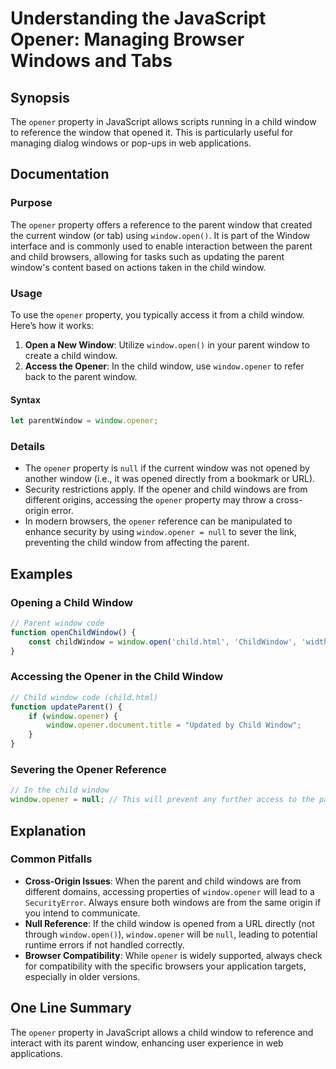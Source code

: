 <!--
Meta Description: # Understanding the JavaScript Opener: Managing Browser Windows and Tabs ## Synopsis The `opener` property in JavaScript allows scripts running in a c...
Meta Keywords: window, opener, child, parent, javascript
-->

# Understanding the JavaScript Opener: Managing Browser Windows and Tabs

## Synopsis
The `opener` property in JavaScript allows scripts running in a child window to reference the window that opened it. This is particularly useful for managing dialog windows or pop-ups in web applications.

## Documentation
### Purpose
The `opener` property offers a reference to the parent window that created the current window (or tab) using `window.open()`. It is part of the Window interface and is commonly used to enable interaction between the parent and child browsers, allowing for tasks such as updating the parent window's content based on actions taken in the child window.

### Usage
To use the `opener` property, you typically access it from a child window. Here’s how it works:

1. **Open a New Window**: Utilize `window.open()` in your parent window to create a child window.
2. **Access the Opener**: In the child window, use `window.opener` to refer back to the parent window.

#### Syntax
```javascript
let parentWindow = window.opener;
```

### Details
- The `opener` property is `null` if the current window was not opened by another window (i.e., it was opened directly from a bookmark or URL).
- Security restrictions apply. If the opener and child windows are from different origins, accessing the `opener` property may throw a cross-origin error.
- In modern browsers, the `opener` reference can be manipulated to enhance security by using `window.opener = null` to sever the link, preventing the child window from affecting the parent.

## Examples
### Opening a Child Window
```javascript
// Parent window code
function openChildWindow() {
    const childWindow = window.open('child.html', 'ChildWindow', 'width=600,height=400');
}
```

### Accessing the Opener in the Child Window
```javascript
// Child window code (child.html)
function updateParent() {
    if (window.opener) {
        window.opener.document.title = "Updated by Child Window";
    }
}
```

### Severing the Opener Reference
```javascript
// In the child window
window.opener = null; // This will prevent any further access to the parent window
```

## Explanation
### Common Pitfalls
- **Cross-Origin Issues**: When the parent and child windows are from different domains, accessing properties of `window.opener` will lead to a `SecurityError`. Always ensure both windows are from the same origin if you intend to communicate.
- **Null Reference**: If the child window is opened from a URL directly (not through `window.open()`), `window.opener` will be `null`, leading to potential runtime errors if not handled correctly.
- **Browser Compatibility**: While `opener` is widely supported, always check for compatibility with the specific browsers your application targets, especially in older versions.

## One Line Summary
The `opener` property in JavaScript allows a child window to reference and interact with its parent window, enhancing user experience in web applications.